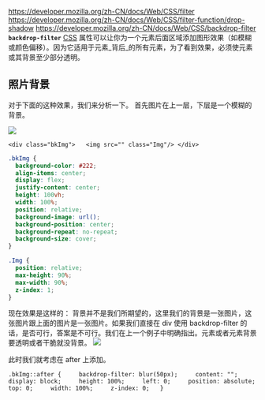 https://developer.mozilla.org/zh-CN/docs/Web/CSS/filter
https://developer.mozilla.org/zh-CN/docs/Web/CSS/filter-function/drop-shadow
https://developer.mozilla.org/zh-CN/docs/Web/CSS/backdrop-filter
**`backdrop-filter`** [CSS](https://developer.mozilla.org/zh-CN/docs/Web/CSS) 属性可以让你为一个元素后面区域添加图形效果（如模糊或颜色偏移）。因为它适用于元素_背后_的所有元素，为了看到效果，必须使元素或其背景至少部分透明。

## 照片背景

对于下面的这种效果，我们来分析一下。 首先图片在上一层，下层是一个模糊的背景。

![](https://p3-juejin.byteimg.com/tos-cn-i-k3u1fbpfcp/8acad7ddf91d47ff839ac525b1fa9264~tplv-k3u1fbpfcp-zoom-in-crop-mark:1512:0:0:0.awebp)

`<div class="bkImg">   <img src="" class="Img"/> </div>`

```css
.bkImg {
  background-color: #222;
  align-items: center;
  display: flex;
  justify-content: center;
  height: 100vh;
  width: 100%;
  position: relative;
  background-image: url();
  background-position: center;
  background-repeat: no-repeat;
  background-size: cover;
}

.Img {
  position: relative;
  max-height: 90%;
  max-width: 90%;
  z-index: 1;
}
```

现在效果是这样的： 背景并不是我们所期望的，这里我们的背景是一张图片，这张图片跟上面的图片是一张图片。如果我们直接在 div 使用 backdrop-filter 的话，是否可行，答案是不可行。我们在上一个例子中明确指出。元素或者元素背景要透明或者干脆就没背景。 ![](https://p3-juejin.byteimg.com/tos-cn-i-k3u1fbpfcp/e14b35c2f8b34b78a3fcb4bc44209412~tplv-k3u1fbpfcp-zoom-in-crop-mark:1512:0:0:0.awebp)

此时我们就考虑在 after 上添加。

  `.bkImg::after {     backdrop-filter: blur(50px);     content: "";     display: block;     height: 100%;     left: 0;     position: absolute;     top: 0;     width: 100%;     z-index: 0;   }`

